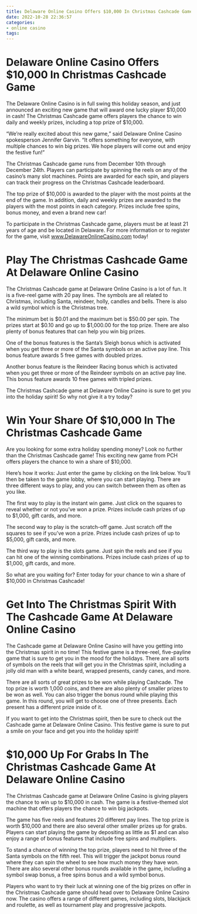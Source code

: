 ```yaml
---
title: Delaware Online Casino Offers $10,000 In Christmas Cashcade Game
date: 2022-10-28 22:36:57
categories:
- online casino
tags:
---
```



#  Delaware Online Casino Offers $10,000 In Christmas Cashcade Game

The Delaware Online Casino is in full swing this holiday season, and just announced an exciting new game that will award one lucky player $10,000 in cash! The Christmas Cashcade game offers players the chance to win daily and weekly prizes, including a top prize of $10,000.

“We’re really excited about this new game,” said Delaware Online Casino spokesperson Jennifer Garvin. “It offers something for everyone, with multiple chances to win big prizes. We hope players will come out and enjoy the festive fun!”

The Christmas Cashcade game runs from December 10th through December 24th. Players can participate by spinning the reels on any of the casino’s many slot machines. Points are awarded for each spin, and players can track their progress on the Christmas Cashcade leaderboard.

The top prize of $10,000 is awarded to the player with the most points at the end of the game. In addition, daily and weekly prizes are awarded to the players with the most points in each category. Prizes include free spins, bonus money, and even a brand new car!

To participate in the Christmas Cashcade game, players must be at least 21 years of age and be located in Delaware. For more information or to register for the game, visit www.DelawareOnlineCasino.com today!

#  Play The Christmas Cashcade Game At Delaware Online Casino

The Christmas Cashcade game at Delaware Online Casino is a lot of fun. It is a five-reel game with 20 pay lines. The symbols are all related to Christmas, including Santa, reindeer, holly, candles and bells. There is also a wild symbol which is the Christmas tree.

The minimum bet is $0.01 and the maximum bet is $50.00 per spin. The prizes start at $0.10 and go up to $1,000.00 for the top prize. There are also plenty of bonus features that can help you win big prizes.

One of the bonus features is the Santa’s Sleigh bonus which is activated when you get three or more of the Santa symbols on an active pay line. This bonus feature awards 5 free games with doubled prizes.

Another bonus feature is the Reindeer Racing bonus which is activated when you get three or more of the Reindeer symbols on an active pay line. This bonus feature awards 10 free games with tripled prizes.

The Christmas Cashcade game at Delaware Online Casino is sure to get you into the holiday spirit! So why not give it a try today?

#  Win Your Share Of $10,000 In The Christmas Cashcade Game

Are you looking for some extra holiday spending money? Look no further than the Christmas Cashcade game! This exciting new game from PCH offers players the chance to win a share of $10,000.

Here’s how it works: Just enter the game by clicking on the link below. You’ll then be taken to the game lobby, where you can start playing. There are three different ways to play, and you can switch between them as often as you like.

The first way to play is the instant win game. Just click on the squares to reveal whether or not you’ve won a prize. Prizes include cash prizes of up to $1,000, gift cards, and more.

The second way to play is the scratch-off game. Just scratch off the squares to see if you’ve won a prize. Prizes include cash prizes of up to $5,000, gift cards, and more.

The third way to play is the slots game. Just spin the reels and see if you can hit one of the winning combinations. Prizes include cash prizes of up to $1,000, gift cards, and more.

So what are you waiting for? Enter today for your chance to win a share of $10,000 in Christmas Cashcade!

#  Get Into The Christmas Spirit With The Cashcade Game At Delaware Online Casino

The Cashcade game at Delaware Online Casino will have you getting into the Christmas spirit in no time! This festive game is a three-reel, five-payline game that is sure to get you in the mood for the holidays. There are all sorts of symbols on the reels that will get you in the Christmas spirit, including a jolly old man with a white beard, wrapped presents, candy canes, and more.

There are all sorts of great prizes to be won while playing Cashcade. The top prize is worth 1,000 coins, and there are also plenty of smaller prizes to be won as well. You can also trigger the bonus round while playing this game. In this round, you will get to choose one of three presents. Each present has a different prize inside of it.

If you want to get into the Christmas spirit, then be sure to check out the Cashcade game at Delaware Online Casino. This festive game is sure to put a smile on your face and get you into the holiday spirit!

#  $10,000 Up For Grabs In The Christmas Cashcade Game At Delaware Online Casino

The Christmas Cashcade game at Delaware Online Casino is giving players the chance to win up to $10,000 in cash. The game is a festive-themed slot machine that offers players the chance to win big jackpots.

The game has five reels and features 20 different pay lines. The top prize is worth $10,000 and there are also several other smaller prizes up for grabs. Players can start playing the game by depositing as little as $1 and can also enjoy a range of bonus features that include free spins and multipliers.

To stand a chance of winning the top prize, players need to hit three of the Santa symbols on the fifth reel. This will trigger the jackpot bonus round where they can spin the wheel to see how much money they have won. There are also several other bonus rounds available in the game, including a symbol swap bonus, a free spins bonus and a wild symbol bonus.

Players who want to try their luck at winning one of the big prizes on offer in the Christmas Cashcade game should head over to Delaware Online Casino now. The casino offers a range of different games, including slots, blackjack and roulette, as well as tournament play and progressive jackpots.